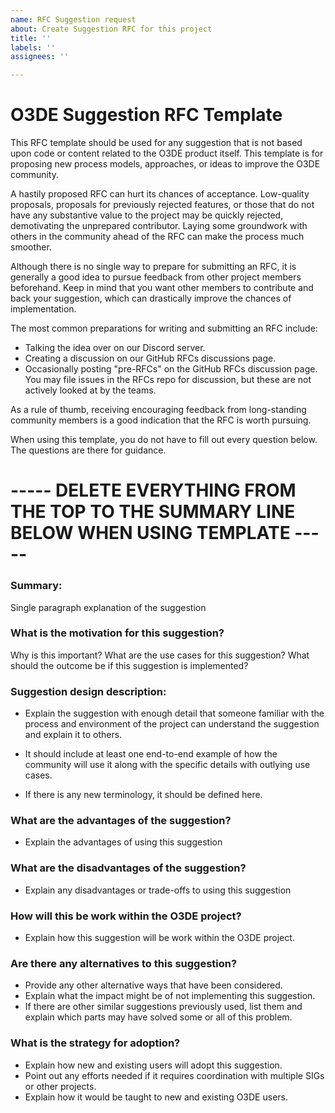 ```yaml
---
name: RFC Suggestion request
about: Create Suggestion RFC for this project
title: ''
labels: ''
assignees: ''

---
```


# O3DE Suggestion RFC Template
This RFC template should be used for any suggestion that is not based upon code or content related to the O3DE product itself. This template is for proposing new process models, approaches, or ideas to improve the O3DE community.

A hastily proposed RFC can hurt its chances of acceptance. Low-quality proposals, proposals for previously rejected features, or those that do not have any substantive value to the project may be quickly rejected, demotivating the unprepared contributor. Laying some groundwork with others in the community ahead of the RFC can make the process much smoother.

Although there is no single way to prepare for submitting an RFC, it is generally a good idea to pursue feedback from other project members beforehand. Keep in mind that you want other members to contribute and back your suggestion, which can drastically improve the chances of implementation.

The most common preparations for writing and submitting an RFC include:
- Talking the idea over on our Discord server.
- Creating a discussion on our GitHub RFCs discussions page.
- Occasionally posting "pre-RFCs" on the GitHub RFCs discussion page.
You may file issues in the RFCs repo for discussion, but these are not actively looked at by the teams.

As a rule of thumb, receiving encouraging feedback from long-standing community members is a good indication that the RFC is worth pursuing.

When using this template, you do not have to fill out every question below. The questions are there for guidance.

# ----- DELETE EVERYTHING FROM THE TOP TO THE SUMMARY LINE BELOW WHEN USING TEMPLATE ----- #

### Summary:
Single paragraph explanation of the suggestion

### What is the motivation for this suggestion?
Why is this important? 
What are the use cases for this suggestion?
What should the outcome be if this suggestion is implemented?

### Suggestion design description:
- Explain the suggestion with enough detail that someone familiar with the process and environment of the project can understand the suggestion and explain it to others.
- It should include at least one end-to-end example of how the community will use it along with the specific details with outlying use cases. 

- If there is any new terminology, it should be defined here.

### What are the advantages of the suggestion?
- Explain the advantages of using this suggestion

### What are the disadvantages of the suggestion?
- Explain any disadvantages or trade-offs to using this suggestion

### How will this be work within the O3DE project?
- Explain how this suggestion will be work within the O3DE project.

### Are there any alternatives to this suggestion?
- Provide any other alternative ways that have been considered. 
- Explain what the impact might be of not implementing this suggestion.
- If there are other similar suggestions previously used, list them and explain which parts may have solved some or all of this problem.

### What is the strategy for adoption?
- Explain how new and existing users will adopt this suggestion.
- Point out any efforts needed if it requires coordination with multiple SIGs or other projects. 
- Explain how it would be taught to new and existing O3DE users.
